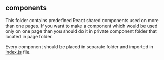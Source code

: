 components
----------

This folder contains predefined React shared components used on more than one pages. If you want to make a component 
which would be used only on one page than you should do it in private component folder that located in page folder.

Every component should be placed in separate folder and imported in [index.js](index.js) file.
